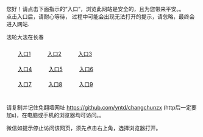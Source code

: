 您好！请点击下面指示的“入口”，浏览此网站是安全的，且为您带来平安。。 <br/>
点击入口后，请耐心等待， 过程中可能会出现无法打开的提示，请忽略，最终会进入网站. </br>

法轮大法在长春<br/>
<div style="padding:10px"><a style="margin:20px" target="_blank" href="https://d19mdtqho0qma9.cloudfront.net/2Qpsp?qqzxjt" id="ccLink1" rel="nofollow">入口1</a> <a target="_blank" style="margin:20px" href="https://d2zsxgmaazzjsw.cloudfront.net/2Qpsp?bpmriin" id="ccLink2" rel="nofollow">入口2</a> <a style="margin:20px" target="_blank" href="https://d1gu72g4nt5d32.cloudfront.net/2Qpsp?lpjtm" id="ccLink3" rel="nofollow">入口3</a></div>

<div style="padding:10px" ><a style="margin:20px" target="_blank" href="https://d19mdtqho0qma9.cloudfront.net/2Qpsp?qqzxjt" id="ccLink4" rel="nofollow">入口4</a> <a style="margin:20px" href="https://d2zsxgmaazzjsw.cloudfront.net/2Qpsp?bpmriin" target="_blank" id="ccLink5" rel="nofollow">入口5</a> <a style="margin:20px" href="https://d1gu72g4nt5d32.cloudfront.net/2Qpsp?lpjtm" target="_blank" id="ccLink6" rel="nofollow">入口6</a></div>

<div style="padding:10px"><a style="margin:20px" target="_blank" href="https://d19mdtqho0qma9.cloudfront.net/2Qpsp?qqzxjt" id="ccLink7" rel="nofollow">入口7</a> <a style="margin:20px" href="https://d2zsxgmaazzjsw.cloudfront.net/2Qpsp?bpmriin" target="_blank" id="ccLink8" rel="nofollow">入口8</a> <a style="margin:20px" target="_blank" href="https://d1gu72g4nt5d32.cloudfront.net/2Qpsp?lpjtm" id="ccLink9" rel="nofollow">入口9</a></div>

<br/>



请复制并记住免翻墙网址 https://github.com/yntd/changchunzx (http后一定要加s)，在电脑或手机的浏览器均可访问。。<br/>

微信如提示停止访问该网页，须先点击右上角，选择浏览器打开。
